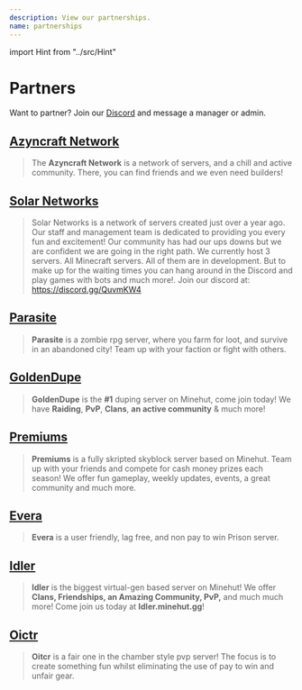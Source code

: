 ```yaml
---
description: View our partnerships.
name: partnerships
---
```


import Hint from "../src/Hint"

# Partners

<Hint style="info">Want to partner? Join our <a href="https://discord.gg/TYhH5bK">Discord</a> and message a manager or admin.</Hint>

## [Azyncraft Network](https://discord.gg/tP5KGax)

> The **Azyncraft Network** is a network of servers, and a chill and active community. There, you can find friends and we even need builders!

## [Solar Networks](https://discord.gg/QuvmKW4)

> Solar Networks is a network of servers created just over a year ago. Our staff and management team is dedicated to providing you every fun and excitement! Our community has had our ups downs but we are confident we are going in the right path. We currently host 3 servers. All Minecraft servers. All of them are in development. But to make up for the waiting times you can hang around in the Discord and play games with bots and much more!. Join our discord at: https://discord.gg/QuvmKW4

## [Parasite](https://discord.parasitemc.com/)

> **Parasite** is a zombie rpg server, where you farm for loot, and survive in an abandoned city! Team up with your faction or fight with others.

## [GoldenDupe](https://discord.gg/4F9yfHf)

> **GoldenDupe** is the **\#1** duping server on Minehut, come join today! We have **Raiding**, **PvP**, **Clans**, **an active community** & much more!

## [Premiums](https://discord.gg/vvajrHX)

> **Premiums** is a fully skripted skyblock server based on Minehut. Team up with your friends and compete for cash money prizes each season! We offer fun gameplay, weekly updates, events, a great community and much more.

## [Evera](https://discord.gg/XfJBzuA)

> **Evera** is a user friendly, lag free, and non pay to win Prison server.

## [Idler](https://discord.gg/nV55ptk)

> **Idler** is the biggest virtual-gen based server on Minehut! We offer **Clans, Friendships, an Amazing Community, PvP,** and much much more! Come join us today at **Idler.minehut.gg**!

## [Oictr](https://discord.gg/GPyc8Z2)

> **Oitcr** is a fair one in the chamber style pvp server! The focus is to create something fun whilst eliminating the use of pay to win and unfair gear.
